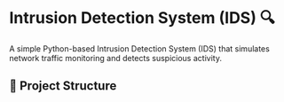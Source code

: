 # Intrusion Detection System (IDS) 🔍

A simple Python-based Intrusion Detection System (IDS) that simulates network traffic monitoring and detects suspicious activity.

## 📂 Project Structure
